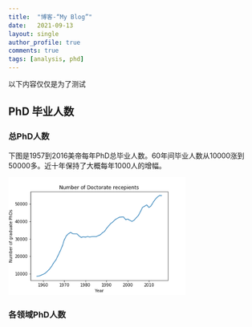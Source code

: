 ```yaml
---
title:  "博客-“My Blog”"
date:   2021-09-13
layout: single
author_profile: true
comments: true
tags: [analysis, phd]
---
```


以下内容仅仅是为了测试

## PhD 毕业人数
### 总PhD人数
下图是1957到2016美帝每年PhD总毕业人数。60年间毕业人数从10000涨到50000多。近十年保持了大概每年1000人的增幅。

<img src="https://raw.githubusercontent.com/zengliX/Notebooks/master/Figures/PhDdata/total_phd.png" width="70%">

### 各领域PhD人数
